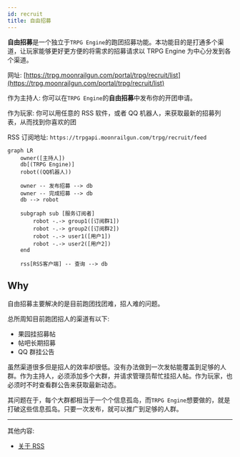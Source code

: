```yaml
---
id: recruit
title: 自由招募
---
```


**自由招募**是一个独立于`TRPG Engine`的跑团招募功能。本功能目的是打通多个渠道，让玩家能够更好更方便的将需求的招募请求以 TRPG Engine 为中心分发到各个渠道。

网址: [https://trpg.moonrailgun.com/portal/trpg/recruit/list](https://trpg.moonrailgun.com/portal/trpg/recruit/list)

作为主持人: 你可以在`TRPG Engine`的**自由招募**中发布你的开团申请。

作为玩家: 你可以用任意的 RSS 软件，或者 QQ 机器人，来获取最新的招募列表，从而找到你喜欢的团

RSS 订阅地址: `https://trpgapi.moonrailgun.com/trpg/recruit/feed`

```mermaid
graph LR
    owner([主持人])
    db[(TRPG Engine)]
    robot((QQ机器人))

    owner -- 发布招募 --> db
    owner -- 完成招募 --> db
    db --> robot

    subgraph sub [服务订阅者]
        robot -.-> group1([订阅群1])
        robot -.-> group2([订阅群2])
        robot -.-> user1([用户1])
        robot -.-> user2([用户2])
    end

    rss[RSS客户端] -- 查询 --> db
```

## Why

自由招募主要解决的是目前跑团找团难，招人难的问题。

总所周知目前跑团招人的渠道有以下:

- 果园挂招募帖
- 帖吧长期招募
- QQ 群挂公告

虽然渠道很多但是招人的效率却很低。没有办法做到一次发帖能覆盖到足够的人群。作为主持人，必须添加多个大群，并请求管理员帮忙挂招人帖。作为玩家，也必须时不时查看群公告来获取最新动态。

其问题在于，每个大群都相当于一个个信息孤岛，而`TRPG Engine`想要做的，就是打破这些信息孤岛。只要一次发布，就可以推广到足够的人群。

---

其他内容:

- [关于 RSS](https://baike.baidu.com/item/rss/24470)
